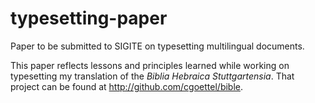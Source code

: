 typesetting-paper
=================

Paper to be submitted to SIGITE on typesetting multilingual documents.

This paper reflects lessons and principles learned while working on typesetting my translation of the _Biblia Hebraica Stuttgartensia_. That project can be found at http://github.com/cgoettel/bible.
